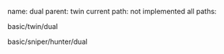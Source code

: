 name: dual
parent: twin
current path: not implemented
all paths:

  basic/twin/dual

  basic/sniper/hunter/dual
